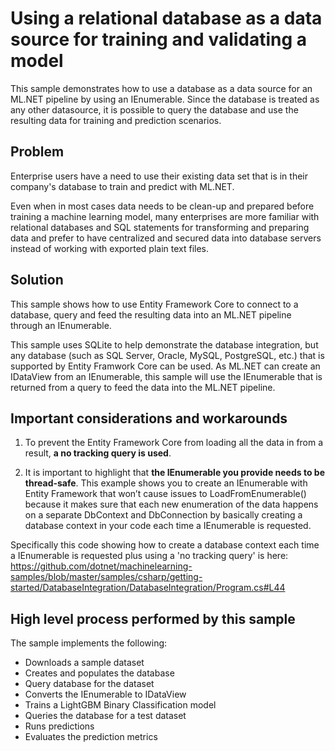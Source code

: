 # Using a relational database as a data source for training and validating a model
This sample demonstrates how to use a database as a data source for an ML.NET pipeline by using an IEnumerable. Since the database is treated as any other datasource, it is possible to query the database and use the resulting data for training and prediction scenarios.

## Problem
Enterprise users have a need to use their existing data set that is in their company's database to train and predict with ML.NET. 

Even when in most cases data needs to be clean-up and prepared before training a machine learning model, many enterprises are more familiar with relational databases and SQL statements for transforming and preparing data and prefer to have centralized and secured data into database servers instead of working with exported plain text files.

## Solution

This sample shows how to use Entity Framework Core to connect to a database, query and feed the resulting data into an ML.NET pipeline through an IEnumerable.

This sample uses SQLite to help demonstrate the database integration, but any database (such as SQL Server, Oracle, MySQL, PostgreSQL, etc.) that is supported by Entity Framwork Core can be used. As ML.NET can create an IDataView from an IEnumerable, this sample will use the IEnumerable that is returned from a query to feed the data into the ML.NET pipeline. 

## Important considerations and workarounds

1. To prevent the Entity Framework Core from loading all the data in from a result, **a no tracking query is used**. 

2. It is important to highlight that **the IEnumerable you provide needs to be thread-safe**. This example shows you to create an IEnumerable with Entity Framework that won’t cause issues to LoadFromEnumerable() because it makes sure that each new enumeration of the data happens on a separate DbContext and DbConnection by basically creating a database context in your code each time a IEnumerable is requested.

Specifically this code showing how to create a database context each time a IEnumerable is requested plus using a 'no tracking query' is here: https://github.com/dotnet/machinelearning-samples/blob/master/samples/csharp/getting-started/DatabaseIntegration/DatabaseIntegration/Program.cs#L44

## High level process performed by this sample

The sample implements the following:

- Downloads a sample dataset
- Creates and populates the database
- Query database for the dataset
- Converts the IEnumerable to IDataView
- Trains a LightGBM Binary Classification model 
- Queries the database for a test dataset
- Runs predictions
- Evaluates the prediction metrics
